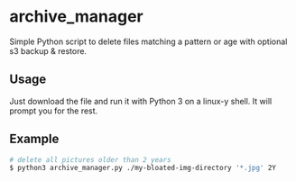 # archive_manager
Simple Python script to delete files matching a pattern or age with optional s3 backup &amp; restore.

## Usage
Just download the file and run it with Python 3 on a linux-y shell.  It will prompt you for the rest.

## Example
```bash
# delete all pictures older than 2 years
$ python3 archive_manager.py ./my-bloated-img-directory '*.jpg' 2Y 
```

